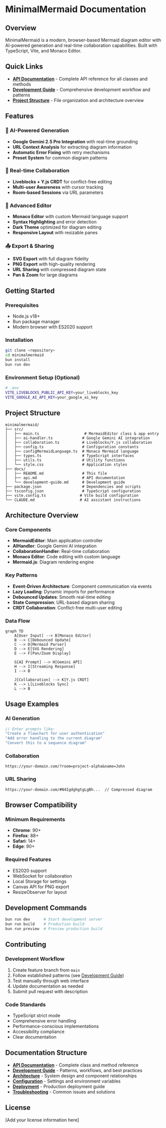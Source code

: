 # MinimalMermaid Documentation

## Overview

MinimalMermaid is a modern, browser-based Mermaid diagram editor with AI-powered generation and real-time collaboration capabilities. Built with TypeScript, Vite, and Monaco Editor.

## Quick Links

- **[API Documentation](./api.md)** - Complete API reference for all classes and methods
- **[Development Guide](./development-guide.md)** - Comprehensive development workflow and patterns
- **[Project Structure](#project-structure)** - File organization and architecture overview

## Features

### 🤖 AI-Powered Generation
- **Google Gemini 2.5 Pro Integration** with real-time grounding
- **URL Context Analysis** for extracting diagram information
- **Automatic Error Fixing** with retry mechanisms
- **Preset System** for common diagram patterns

### 👥 Real-time Collaboration
- **Liveblocks + Y.js CRDT** for conflict-free editing
- **Multi-user Awareness** with cursor tracking
- **Room-based Sessions** via URL parameters

### 📝 Advanced Editor
- **Monaco Editor** with custom Mermaid language support
- **Syntax Highlighting** and error detection
- **Dark Theme** optimized for diagram editing
- **Responsive Layout** with resizable panes

### 📤 Export & Sharing
- **SVG Export** with full diagram fidelity
- **PNG Export** with high-quality rendering
- **URL Sharing** with compressed diagram state
- **Pan & Zoom** for large diagrams

## Getting Started

### Prerequisites
- Node.js v18+
- Bun package manager
- Modern browser with ES2020 support

### Installation
```bash
git clone <repository>
cd minimalmermaid
bun install
bun run dev
```

### Environment Setup (Optional)
```bash
# .env
VITE_LIVEBLOCKS_PUBLIC_API_KEY=your_liveblocks_key
VITE_GOOGLE_AI_API_KEY=your_google_ai_key
```

## Project Structure

```
minimalmermaid/
├── src/
│   ├── main.ts                    # MermaidEditor class & app entry
│   ├── ai-handler.ts             # Google Gemini AI integration
│   ├── collaboration.ts          # Liveblocks/Y.js collaboration
│   ├── config.ts                 # Configuration constants
│   ├── configMermaidLanguage.ts  # Monaco Mermaid language
│   ├── types.ts                  # TypeScript interfaces
│   ├── utils.ts                  # Utility functions
│   └── style.css                 # Application styles
├── docs/
│   ├── README.md                 # This file
│   ├── api.md                    # API documentation
│   └── development-guide.md      # Development guide
├── package.json                  # Dependencies and scripts
├── tsconfig.json                 # TypeScript configuration
├── vite.config.ts               # Vite build configuration
└── CLAUDE.md                    # AI assistant instructions
```

## Architecture Overview

### Core Components
- **MermaidEditor**: Main application controller
- **AIHandler**: Google Gemini AI integration
- **CollaborationHandler**: Real-time collaboration
- **Monaco Editor**: Code editing with custom language
- **Mermaid.js**: Diagram rendering engine

### Key Patterns
- **Event-Driven Architecture**: Component communication via events
- **Lazy Loading**: Dynamic imports for performance
- **Debounced Updates**: Smooth real-time editing
- **State Compression**: URL-based diagram sharing
- **CRDT Collaboration**: Conflict-free multi-user editing

### Data Flow
```mermaid
graph TD
    A[User Input] --> B[Monaco Editor]
    B --> C[Debounced Update]
    C --> D[Mermaid Parser]
    D --> E[SVG Rendering]
    E --> F[Pan/Zoom Display]
    
    G[AI Prompt] --> H[Gemini API]
    H --> I[Streaming Response]
    I --> B
    
    J[Collaboration] --> K[Y.js CRDT]
    K --> L[Liveblocks Sync]
    L --> B
```

## Usage Examples

### AI Generation
```javascript
// Enter prompts like:
"Create a flowchart for user authentication"
"Add error handling to the current diagram"
"Convert this to a sequence diagram"
```

### Collaboration
```
https://your-domain.com/?room=project-alpha&name=John
```

### URL Sharing
```
https://your-domain.com/#N4IgdghgtgLgBh...  // Compressed diagram
```

## Browser Compatibility

### Minimum Requirements
- **Chrome**: 90+
- **Firefox**: 88+
- **Safari**: 14+
- **Edge**: 90+

### Required Features
- ES2020 support
- WebSocket for collaboration
- Local Storage for settings
- Canvas API for PNG export
- ResizeObserver for layout

## Development Commands

```bash
bun run dev      # Start development server
bun run build    # Production build
bun run preview  # Preview production build
```

## Contributing

### Development Workflow
1. Create feature branch from `main`
2. Follow established patterns (see [Development Guide](./development-guide.md))
3. Test manually through web interface
4. Update documentation as needed
5. Submit pull request with description

### Code Standards
- TypeScript strict mode
- Comprehensive error handling
- Performance-conscious implementations  
- Accessibility compliance
- Clear documentation

## Documentation Structure

- **[API Documentation](./api.md)** - Complete class and method reference
- **[Development Guide](./development-guide.md)** - Patterns, workflows, and best practices
- **[Architecture](./architecture.md)** - System design and component relationships
- **[Configuration](./configuration.md)** - Settings and environment variables
- **[Deployment](./deployment.md)** - Production deployment guide
- **[Troubleshooting](./troubleshooting.md)** - Common issues and solutions

## License

[Add your license information here] 